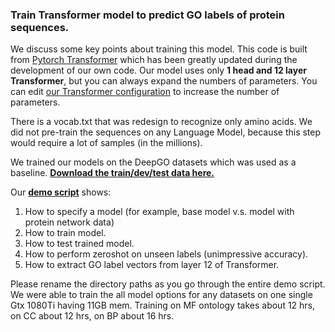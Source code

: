 

### Train Transformer model to predict GO labels of protein sequences.

We discuss some key points about training this model. This code is built from [Pytorch Transformer](https://github.com/huggingface/transformers) which has been greatly updated during the development of our own code. Our model uses only **1 head and 12 layer Transformer**, but you can always expand the numbers of parameters. You can edit [our Transformer configuration](https://drive.google.com/drive/folders/1MfjpaZ4Mg0L6PovPzfjAlB_ny1zYFFNm?usp=sharing) to increase the number of parameters. 

There is a vocab.txt that was redesign to recognize only amino acids. We did not pre-train the sequences on any Language Model, because this step would require a lot of samples (in the millions). 

We trained our models on the DeepGO datasets which was used as a baseline. **[Download the train/dev/test data here.](https://drive.google.com/drive/folders/1xwLnypz6JRUoQkbfdscG-NyusECVzQ7t?usp=sharing)**

Our **[demo script](https://github.com/datduong/GOAnnotationTransformer/tree/master/TrainModel/DemoScript)** shows:
1. How to specify a model (for example, base model v.s. model with protein network data)
2. How to train model.
3. How to test trained model. 
4. How to perform zeroshot on unseen labels (unimpressive accuracy). 
5. How to extract GO label vectors from layer 12 of Transformer. 

Please rename the directory paths as you go through the entire demo script. We were able to train the all model options for any datasets on one single Gtx 1080Ti having 11GB mem. Training on MF ontology takes about 12 hrs, on CC about 12 hrs, on BP about 16 hrs. 



